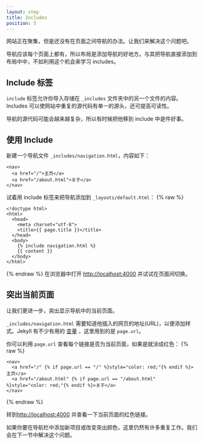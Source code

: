 ```yaml
---
layout: step
title: Includes
position: 5
---
```

网站正在聚集，但是还没有在页面之间导航的办法。让我们来解决这个问题吧。

导航应该每个页面上都有，所以布局是添加导航的好地方。与其把导航直接添加到布局中中，不如利用这个机会来学习 includes。

## Include 标签
`include` 标签允许你导入存储在 `_includes` 文件夹中的另一个文件的内容。Includes 可以使网站中重复的源代码有单一的源头，还可提高可读性。

导航的源代码可能会越来越复杂，所以有时候把他移到 include 中是件好事。

## 使用 Include
新建一个导航文件 `_includes/navigation.html`，内容如下：
```liquid
<nav>
  <a href="/">主页</a>
  <a href="/about.html">关于</a>
</nav>
```
试着用 include 标签来把导航添加到 `_layouts/default.html`：
{% raw %}
```liquid
<!doctype html>
<html>
  <head>
    <meta charset="utf-8">
    <title>{{ page.title }}</title>
  </head>
  <body>
    {% include navigation.html %}
    {{ content }}
  </body>
</html>
```
{% endraw %}
在浏览器中打开 <a href="http://localhost:4000" target="_blank" data-proofer-ignore>http://localhost:4000</a>
并试试在页面间切换。

## 突出当前页面
让我们更进一步，突出显示导航中的当前页面。

`_includes/navigation.html` 需要知道他插入的网页的地址(URL)，以便添加样式。Jekyll 有不少有用的 [变量](/docs/variables/) ，这里用到的是 `page.url`。

你可以利用 `page.url` 查看每个链接是否为当前页面，如果是就涂成红色：
{% raw %}
```liquid
<nav>
  <a href="/" {% if page.url == "/" %}style="color: red;"{% endif %}>主页</a>
  <a href="/about.html" {% if page.url == "/about.html" %}style="color: red;"{% endif %}>关于</a>
</nav>
```
{% endraw %}

转到<a href="http://localhost:4000" target="_blank" data-proofer-ignore>http://localhost:4000</a>
并查看一下当前页面的红色链接。

如果你要在导航栏中添加新项目或改变突出颜色，这里仍然有许多重复工作。我们会在下一节中解决这个问题。
